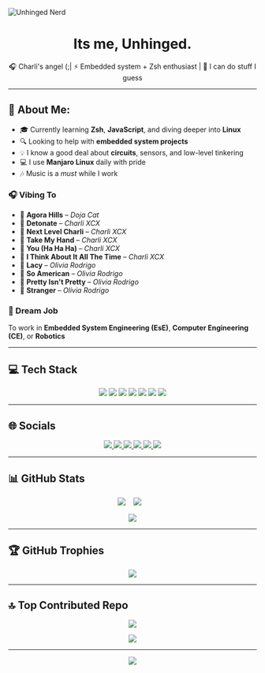 
![Unhinged Nerd](https://github.com/user-attachments/assets/c6c13703-4a94-4675-818a-2089c34aab4f)

<h1 align="center">Its me, Unhinged.</h1>
<p align="center">🎧 Charli's angel (;| ⚡ Embedded system + Zsh enthusiast | 🔧 I can do stuff I guess</p>

---

## 💫 About Me:

- 🎓 Currently learning **Zsh**, **JavaScript**, and diving deeper into **Linux**
- 🔍 Looking to help with **embedded system projects**
- 💡 I know a good deal about **circuits**, sensors, and low-level tinkering
- 💻 I use **Manjaro Linux** daily with pride
- 🎶 Music is a *must* while I work

### 🎧 Vibing To

- 🎵 **Agora Hills** – *Doja Cat*  
- 🎵 **Detonate** – *Charli XCX*  
- 🎵 **Next Level Charli** – *Charli XCX*  
- 🎵 **Take My Hand** – *Charli XCX*  
- 🎵 **You (Ha Ha Ha)** – *Charli XCX*  
- 🎵 **I Think About It All The Time** – *Charli XCX*  
- 🎵 **Lacy** – *Olivia Rodrigo*  
- 🎵 **So American** – *Olivia Rodrigo*  
- 🎵 **Pretty Isn't Pretty** – *Olivia Rodrigo*  
- 🎵 **Stranger** – *Olivia Rodrigo*



### 🌟 Dream Job
To work in **Embedded System Engineering (EsE)**, **Computer Engineering (CE)**, or **Robotics**

---

## 💻 Tech Stack
<p align="center">
  <img src="https://img.shields.io/badge/python-3670A0?style=flat&logo=python&logoColor=ffdd54" />
  <img src="https://img.shields.io/badge/c++-%2300599C.svg?style=flat&logo=c%2B%2B&logoColor=white" />
  <img src="https://img.shields.io/badge/Zsh-89e051?style=flat&logo=gnubash&logoColor=white" />
  <img src="https://img.shields.io/badge/html-%23E34F26.svg?style=flat&logo=html5&logoColor=white" />
  <img src="https://img.shields.io/badge/css-%231572B6.svg?style=flat&logo=css3&logoColor=white" />
  <img src="https://img.shields.io/badge/javascript-%23323330.svg?style=flat&logo=javascript&logoColor=%23F7DF1E" />
  <img src="https://img.shields.io/badge/markdown-%23000000.svg?style=flat&logo=markdown&logoColor=white" />
</p>


---

## 🌐 Socials
<p align="center">
  <a href="https://instagram.com/unhinged_nerd_xcx">
    <img src="https://img.shields.io/badge/Instagram-%23E4405F.svg?logo=Instagram&logoColor=white" />
  </a>
  <a href="https://pinterest.com/Nonedudexcx">
    <img src="https://img.shields.io/badge/Pinterest-%23E60023.svg?logo=Pinterest&logoColor=white" />
  </a>
  <a href="https://reddit.com/user/InstructionOdd4073">
    <img src="https://img.shields.io/badge/Reddit-%23FF4500.svg?logo=Reddit&logoColor=white" />
  </a>
  <a href="https://tiktok.com/@unhinged_xcx">
    <img src="https://img.shields.io/badge/TikTok-%23000000.svg?logo=TikTok&logoColor=white" />
  </a>
  <a href="https://x.com/unhingednerdxcx">
    <img src="https://img.shields.io/badge/X-black.svg?logo=X&logoColor=white" />
  </a>
  <a href="https://codepen.io/unhingednerdxcx">
    <img src="https://img.shields.io/badge/Codepen-000000?logo=codepen&logoColor=white" />
  </a>
</p>


---

## 📊 GitHub Stats

<p align="center">
  <img src="https://github-readme-stats.vercel.app/api?username=unhingednerdxcx&theme=shadow_red&hide_border=false&include_all_commits=false&count_private=false" />
  &nbsp;&nbsp;
  <img src="https://nirzak-streak-stats.vercel.app/?user=unhingednerdxcx&theme=shadow_red&hide_border=false" />
  &nbsp;&nbsp;
</p>

<p align="center">
  <img src="https://github-readme-stats.vercel.app/api/top-langs/?username=unhingednerdxcx&theme=shadow_red&hide_border=false&include_all_commits=false&count_private=false&layout=compact" />
</p>


---

## 🏆 GitHub Trophies

<p align="center">
  <img src="https://github-profile-trophy.vercel.app/?username=unhingednerdxcx&theme=radical&no-frame=false&no-bg=true&margin-w=4" />
</p>


---

## 🔝 Top Contributed Repo

<p align="center">
  <img src="https://github-contributor-stats.vercel.app/api?username=unhingednerdxcx&limit=5&theme=dark&combine_all_yearly_contributions=true" />
</p>

<p align="center">
  <a href="https://visitcount.itsvg.in">
    <img src="https://visitcount.itsvg.in/api?id=unhingednerdxcx&icon=1&color=4" />
  </a>
</p>


---
<p align="center">
  <img src="https://readme-typing-svg.herokuapp.com?font=Fira+Code&duration=2500&pause=1000&color=00FF00&center=true&vCenter=true&width=600&lines=XCX+for+life;Cpp+is+annoying;Music+forever;Zsh+%3E+Bash;Manjaro+user;Why+are+you+still+here" />
</p>


